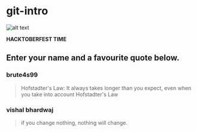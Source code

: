 # git-intro

![alt text](https://hacktoberfest.digitalocean.com/assets/hacktoberfest-2018-social-card-c8d2e1489f647f2e0a26e6f598adeb760872818905b34cd437afc7ac2857ceab.png "Logo Title Text 1")


**HACKTOBERFEST TIME**

## Enter your name and a favourite quote below.

### brute4s99
> Hofstadter's Law: It always takes longer than you expect, even when you take into account Hofstadter's Law

### vishal bhardwaj
> if you change nothing, nothing will change.
